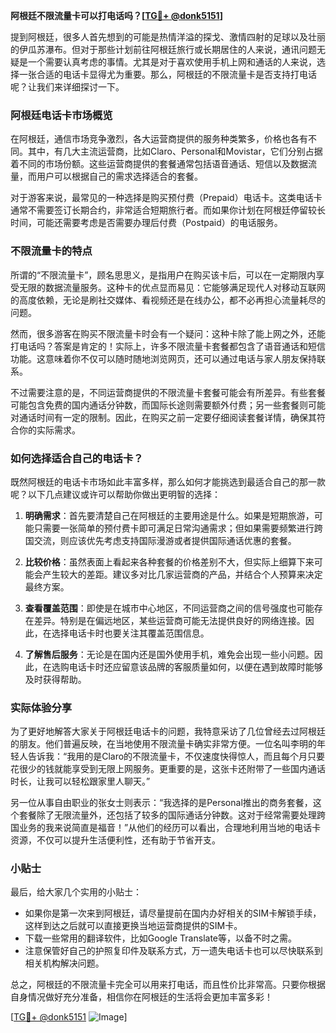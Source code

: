 **阿根廷不限流量卡可以打电话吗？[[TG💪+ @donk5151](https://t.me/s/donk5151)]**

提到阿根廷，很多人首先想到的可能是热情洋溢的探戈、激情四射的足球以及壮丽的伊瓜苏瀑布。但对于那些计划前往阿根廷旅行或长期居住的人来说，通讯问题无疑是一个需要认真考虑的事情。尤其是对于喜欢使用手机上网和通话的人来说，选择一张合适的电话卡显得尤为重要。那么，阿根廷的不限流量卡是否支持打电话呢？让我们来详细探讨一下。

### 阿根廷电话卡市场概览

在阿根廷，通信市场竞争激烈，各大运营商提供的服务种类繁多，价格也各有不同。其中，有几大主流运营商，比如Claro、Personal和Movistar，它们分别占据着不同的市场份额。这些运营商提供的套餐通常包括语音通话、短信以及数据流量，而用户可以根据自己的需求选择适合的套餐。

对于游客来说，最常见的一种选择是购买预付费（Prepaid）电话卡。这类电话卡通常不需要签订长期合约，非常适合短期旅行者。而如果你计划在阿根廷停留较长时间，可能还需要考虑是否需要办理后付费（Postpaid）的电话服务。

### 不限流量卡的特点

所谓的“不限流量卡”，顾名思思义，是指用户在购买该卡后，可以在一定期限内享受无限的数据流量服务。这种卡的优点显而易见：它能够满足现代人对移动互联网的高度依赖，无论是刷社交媒体、看视频还是在线办公，都不必再担心流量耗尽的问题。

然而，很多游客在购买不限流量卡时会有一个疑问：这种卡除了能上网之外，还能打电话吗？答案是肯定的！实际上，许多不限流量卡套餐都包含了语音通话和短信功能。这意味着你不仅可以随时随地浏览网页，还可以通过电话与家人朋友保持联系。

不过需要注意的是，不同运营商提供的不限流量卡套餐可能会有所差异。有些套餐可能包含免费的国内通话分钟数，而国际长途则需要额外付费；另一些套餐则可能对通话时间有一定的限制。因此，在购买之前一定要仔细阅读套餐详情，确保其符合你的实际需求。

### 如何选择适合自己的电话卡？

既然阿根廷的电话卡市场如此丰富多样，那么如何才能挑选到最适合自己的那一款呢？以下几点建议或许可以帮助你做出更明智的选择：

1. **明确需求**：首先要清楚自己在阿根廷的主要用途是什么。如果是短期旅游，可能只需要一张简单的预付费卡即可满足日常沟通需求；但如果需要频繁进行跨国交流，则应该优先考虑支持国际漫游或者提供国际通话优惠的套餐。

2. **比较价格**：虽然表面上看起来各种套餐的价格差别不大，但实际上细算下来可能会产生较大的差距。建议多对比几家运营商的产品，并结合个人预算来决定最终方案。

3. **查看覆盖范围**：即使是在城市中心地区，不同运营商之间的信号强度也可能存在差异。特别是在偏远地区，某些运营商可能无法提供良好的网络连接。因此，在选择电话卡时也要关注其覆盖范围信息。

4. **了解售后服务**：无论是在国内还是国外使用手机，难免会出现一些小问题。因此，在选购电话卡时还应留意该品牌的客服质量如何，以便在遇到故障时能够及时获得帮助。

### 实际体验分享

为了更好地解答大家关于阿根廷电话卡的问题，我特意采访了几位曾经去过阿根廷的朋友。他们普遍反映，在当地使用不限流量卡确实非常方便。一位名叫李明的年轻人告诉我：“我用的是Claro的不限流量卡，不仅速度快得惊人，而且每个月只要花很少的钱就能享受到无限上网服务。更重要的是，这张卡还附带了一些国内通话时长，让我可以轻松跟家里人聊天。”

另一位从事自由职业的张女士则表示：“我选择的是Personal推出的商务套餐，这个套餐除了无限流量外，还包括了较多的国际通话分钟数。这对于经常需要处理跨国业务的我来说简直是福音！”从他们的经历可以看出，合理地利用当地的电话卡资源，不仅可以提升生活便利性，还有助于节省开支。

### 小贴士

最后，给大家几个实用的小贴士：
- 如果你是第一次来到阿根廷，请尽量提前在国内办好相关的SIM卡解锁手续，这样到达之后就可以直接更换当地运营商提供的SIM卡。
- 下载一些常用的翻译软件，比如Google Translate等，以备不时之需。
- 注意保管好自己的护照复印件及联系方式，万一遗失电话卡也可以尽快联系到相关机构解决问题。

总之，阿根廷的不限流量卡完全可以用来打电话，而且性价比非常高。只要你根据自身情况做好充分准备，相信你在阿根廷的生活将会更加丰富多彩！

[[TG💪+ @donk5151](https://t.me/s/donk5151) ![Image](https://i.postimg.cc/rwNCRYN7/Snipaste-2025-04-30-17-27-05.png)]